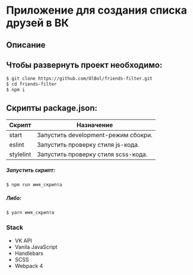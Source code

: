 # Приложение для создания списка друзей в ВК
## Описание


##  Чтобы развернуть проект необходимо:
```sh
$ git clone https://github.com/OlBol/friends-filter.git
$ cd friends-filter
$ npm i
```

## Скрипты package.json:

| Скрипт | Назначение |
| ------ | ------ |
| start | Запустить development-режим сбокри. |
| eslint | Запустить проверку стиля js-кода. |
| stylelint | Запустить проверку стиля scss-кода. |

##### Запустить скрипт:
```sh
$ npm run имя_скрипта
```

##### Либо:
```sh
$ yarn имя_скрипта
```

### Stack
+ VK API
+ Vanila JavaScript
+ Handlebars
+ SCSS
+ Webpack 4
